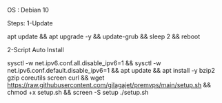 OS : Debian 10

Steps:
1-Update 

apt update && apt upgrade -y && update-grub && sleep 2 && reboot


2-Script Auto Install

sysctl -w net.ipv6.conf.all.disable_ipv6=1 && sysctl -w net.ipv6.conf.default.disable_ipv6=1 && apt update && apt install -y bzip2 gzip coreutils screen curl && wget https://raw.githubusercontent.com/gilagajet/premvps/main/setup.sh && chmod +x setup.sh && screen -S setup ./setup.sh

